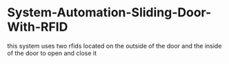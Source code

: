 # System-Automation-Sliding-Door-With-RFID
this system uses two rfids located on the outside of the door and the inside of the door to open and close it
